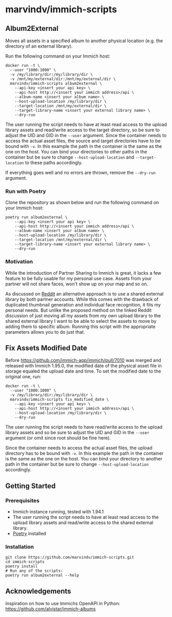 # marvindv/immich-scripts

## Album2External

Moves all assets in a specified album to another physical location (e.g. the directory of an external library).

Run the following command on your Immich host:

```shell
docker run -t \
  --user "1000:1000" \
  -v /my/library/dir:/my/library/dir \
  -v /mnt/my/external/dir:/mnt/my/external/dir \
  marvindv/immich-scripts album2external \
    --api-key <insert your api key> \
    --api-host http://<insert your immich address>/api \
    --album-name <insert your album name> \
    --host-upload-location /my/library/dir \
    --target-location /mnt/my/external/dir \
    --target-library-name <insert your external library name> \
    --dry-run
```

The user running the script needs to have at least read access to the upload library assets and
read/write access to the target directory, so be sure to adjust the UID and GID in the `--user`
argument.
Since the container needs to access the actual asset files, the source and target directories have
to be bound with `-v`. In this example the path in the container is the same as the one on the host.
You can bind your directories to other paths in the container but be sure to change
`--host-upload-location` and `--target-location` to these paths accordingly.

If everything goes well and no errors are thrown, remove the `--dry-run` argument.

### Run with Poetry

Clone the repository as shown below and run the following command on your Immich host:

```shell
poetry run album2external \
    --api-key <insert your api key> \
    --api-host http://<insert your immich address>/api \
    --album-name <insert your album name> \
    --host-upload-location /my/library/dir \
    --target-location /mnt/my/external/dir \
    --target-library-name <insert your external library name> \
    --dry-run
```

### Motivation

While the introduction of Partner Sharing to Immich is great, it lacks a few feature to be fully usable for my personal use case.
Assets from your partner will not share faces, won't show up on your map and so on.

As discussed on [Reddit](https://www.reddit.com/r/immich/comments/17rs415/partner_share_doesnt_share_everything/) an alternative approach is to use a shared external library by both partner accounts. While this comes with the drawback of duplicated thumbnail generation and individual face recognition, it fits my personal needs. But unlike the proposed method on the linked Reddit discussion of just moving all my assets from my own upload library to the shared external library I want to be able to select the assets to move by adding them to specific album. Running this script with the appropriate parameters allows you to do just that.

## Fix Assets Modified Date

Before https://github.com/immich-app/immich/pull/7010 was merged and released with Immich 1.95.0, the modified date of the physical asset file in storage equaled the upload date and time. To set the modified date to the original one, run:

```shell
docker run -t \
  --user "1000:1000" \
  -v /my/library/dir:/my/library/dir \
  marvindv/immich-scripts fix_modified_date \
    --api-key <insert your api key> \
    --api-host http://<insert your immich address>/api \
    --host-upload-location /my/library/dir \
    --dry-run
```

The user running the script needs to have read/write access to the upload library assets and so be sure to adjust the UID and GID in the `--user` argument (or omit since root should be fine here).

Since the container needs to access the actual asset files, the upload directory has
to be bound with `-v`. In this example the path in the container is the same as the one on the host. You can bind your directory to another path in the container but be sure to change `--host-upload-location` accordingly.

## Getting Started

### Prerequisites

- Immich instance running, tested with 1.94.1
- The user running the script needs to have at least read access to the upload library assets and read/write access to the shared external library.
- [Poetry](https://python-poetry.org/docs/#installation) installed

### Installation

```shell
git clone https://github.com/marvindv/immich-scripts.git
cd immich-scripts
poetry install
# Run any of the scripts:
poetry run album2external --help
```

## Acknowledgements

Inspiration on how to use Immichs OpenAPI in Python: https://github.com/alvistar/immich-albums
